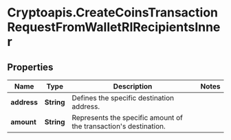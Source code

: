 # Cryptoapis.CreateCoinsTransactionRequestFromWalletRIRecipientsInner

## Properties

Name | Type | Description | Notes
------------ | ------------- | ------------- | -------------
**address** | **String** | Defines the specific destination address. | 
**amount** | **String** | Represents the specific amount of the transaction&#39;s destination. | 


